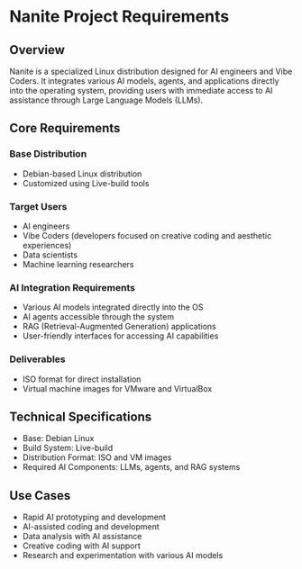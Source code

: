 # Nanite Project Requirements

## Overview
Nanite is a specialized Linux distribution designed for AI engineers and Vibe Coders. It integrates various AI models, agents, and applications directly into the operating system, providing users with immediate access to AI assistance through Large Language Models (LLMs).

## Core Requirements

### Base Distribution
- Debian-based Linux distribution
- Customized using Live-build tools

### Target Users
- AI engineers
- Vibe Coders (developers focused on creative coding and aesthetic experiences)
- Data scientists
- Machine learning researchers

### AI Integration Requirements
- Various AI models integrated directly into the OS
- AI agents accessible through the system
- RAG (Retrieval-Augmented Generation) applications
- User-friendly interfaces for accessing AI capabilities

### Deliverables
- ISO format for direct installation
- Virtual machine images for VMware and VirtualBox

## Technical Specifications
- Base: Debian Linux
- Build System: Live-build
- Distribution Format: ISO and VM images
- Required AI Components: LLMs, agents, and RAG systems

## Use Cases
- Rapid AI prototyping and development
- AI-assisted coding and development
- Data analysis with AI assistance
- Creative coding with AI support
- Research and experimentation with various AI models
